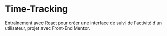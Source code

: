 # Time-Tracking


Entraînement avec React pour créer une interface de suivi de l'activité d'un utilisateur, projet avec Front-End Mentor.

